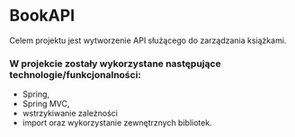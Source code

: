# BookAPI
Celem projektu jest wytworzenie API służącego do zarządzania książkami.


### W projekcie zostały wykorzystane następujące technologie/funkcjonalności:

* Spring,
* Spring MVC,
* wstrzykiwanie zależności
* import oraz wykorzystanie zewnętrznych bibliotek.
